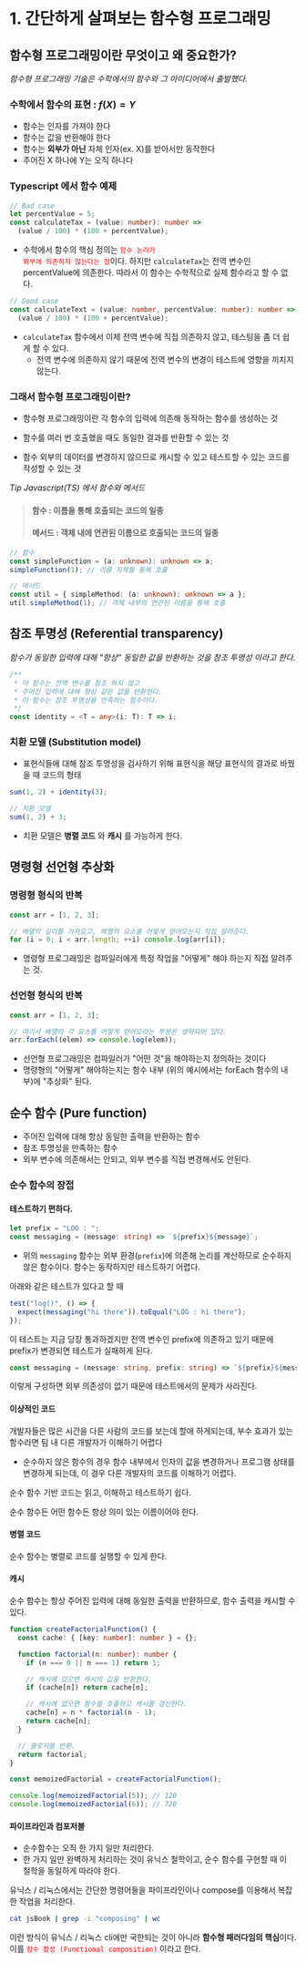 # 1. 간단하게 살펴보는 함수형 프로그래밍

## 함수형 프로그래밍이란 무엇이고 왜 중요한가?

_함수형 프로그래밍 기술은 수학에서의 함수와 그 아이디어에서 출발했다._

### 수학에서 함수의 표현 : $f(X) = Y$

- 함수는 인자를 가져야 한다
- 함수는 값을 반환해야 한다
- 함수는 **외부가 아닌** 자체 인자(ex. X)를 받아서만 동작한다
- 주어진 X 하나에 Y는 오직 하나다

### Typescript 에서 함수 예제

```ts
// Bad case
let percentValue = 5;
const calculateTax = (value: number): number =>
  (value / 100) * (100 + percentValue);
```

- 수학에서 함수의 핵심 정의는 <code style="color : Red">함수 논리가 외부에 의존하지 않는다는 점</code>이다. 하지만 `calculateTax`는 전역 변수인 percentValue에 의존한다. 따라서 이 함수는 수학적으로 실제 함수라고 할 수 없다.

```ts
// Good case
const calculateText = (value: number, percentValue: number): number =>
  (value / 100) * (100 + percentValue);
```

- `calculateTax` 함수에서 이제 전역 변수에 직접 의존하지 않고, 테스팅을 좀 더 쉽게 할 수 있다.
  - 전역 변수에 의존하지 않기 때문에 전역 변수의 변경이 테스트에 영향을 끼치지 않는다.

### 그래서 함수형 프로그래밍이란?

- 함수형 프로그래밍이란 각 함수의 입력에 의존해 동작하는 함수를 생성하는 것

- 함수를 여러 번 호출했을 때도 동일한 결과를 반환할 수 있는 것

- 함수 외부의 데이터를 변경하지 않으므로 캐시할 수 있고 테스트할 수 있는 코드를 작성할 수 있는 것

_Tip Javascript(TS) 에서 함수와 메서드_

> #### 함수 : 이름을 통해 호출되는 코드의 일종
>
> #### 메서드 : 객체 내에 연관된 이름으로 호출되는 코드의 일종

```ts
// 함수
const simpleFunction = (a: unknown): unknown => a;
simpleFunction(1); // 이름 자체를 통해 호출

// 메서드
const util = { simpleMethod: (a: unknown): unknown => a };
util.simpleMethod(1); // 객체 내부의 연관된 이름을 통해 호출
```

## 참조 투명성 (Referential transparency)

_함수가 동일한 입력에 대해 "항상" 동일한 값을 반환하는 것을 참조 투명성 이라고 한다._

```ts
/**
 * 이 함수는 전역 변수를 참조 하지 않고
 * 주어진 입력에 대해 항상 같은 값을 반환한다.
 * 이 함수는 참조 투명성을 만족하는 함수이다.
 */
const identity = <T = any>(i: T): T => i;
```

### 치환 모델 (Substitution model)

- 표현식들에 대해 참조 투명성을 검사하기 위해 표현식을 해당 표현식의 결과로 바꿨을 때 코드의 형태

```ts
sum(1, 2) + identity(3);

// 치환 모델
sum(1, 2) + 3;
```

- 치환 모델은 **병렬 코드** 와 **캐시** 를 가능하게 한다.

## 명령형 선언형 추상화

### 명령형 형식의 반복

```ts
const arr = [1, 2, 3];

// 배열의 길이를 가져오고, 배열의 요소를 어떻게 얻어오는지 직접 알려준다.
for (i = 0; i < arr.length; ++i) console.log(arr[i]);
```

- 명령형 프로그래밍은 컴파일러에게 특정 작업을 "어떻게" 해야 하는지 직접 알려주는 것.

### 선언형 형식의 반복

```ts
const arr = [1, 2, 3];

// 여기서 배열의 각 요소를 어떻게 얻어오라는 부분은 생략되어 있다.
arr.forEach((elem) => console.log(elem));
```

- 선언형 프로그래밍은 컴파일러가 "어떤 것"을 해야하는지 정의하는 것이다
- 명령형의 "어떻게" 해야하는지는 함수 내부 (위의 예시에서는 forEach 함수의 내부)에 "추상화" 된다.

## 순수 함수 (Pure function)

- 주어진 입력에 대해 항상 동일한 출력을 반환하는 함수
- 참조 투명성을 만족하는 함수
- 외부 변수에 의존해서는 안되고, 외부 변수를 직접 변경해서도 안된다.

### 순수 함수의 장접

#### 테스트하기 편하다.

```ts
let prefix = "LOG : ";
const messaging = (message: string) => `${prefix}${message}`;
```

- 위의 `messaging` 함수는 외부 환경(`prefix`)에 의존해 논리를 계산하므로 순수하지 않은 함수이다. 함수는 동작하지만 테스트하기 어렵다.

아래와 같은 테스트가 있다고 할 때

```ts
test("log()", () => {
  expect(messaging("hi there")).toEqual("LOG : hi there");
});
```

이 테스트는 지금 당장 통과하겠지만 전역 변수인 prefix에 의존하고 있기 때문에 prefix가 변경되면 테스트가 실패하게 된다.

```ts
const messaging = (message: string, prefix: string) => `${prefix}${message}`;
```

이렇게 구성하면 외부 의존성이 없기 때문에 테스트에서의 문제가 사라진다.

#### 이상적인 코드

개발자들은 많은 시간을 다른 사람의 코드를 보는데 할애 하게되는데, 부수 효과가 있는 함수라면 팀 내 다른 개발자가 이해하기 어렵다

- 순수하지 않은 함수의 경우 함수 내부에서 인자의 값을 변경하거나 프로그램 상태를 변경하게 되는데, 이 경우 다른 개발자의 코드를 이해하기 어렵다.

순수 함수 기반 코드는 읽고, 이해하고 테스트하기 쉽다.

순수 함수든 어떤 함수든 항상 의미 있는 이름이어야 한다.

#### 병렬 코드

순수 함수는 병렬로 코드를 실행할 수 있게 한다.

#### 캐시

순수 함수는 항상 주어진 입력에 대해 동일한 출력을 반환하므로, 함수 출력을 캐시할 수 있다.

```ts
function createFactorialFunction() {
  const cache: { [key: number]: number } = {};

  function factorial(n: number): number {
    if (n === 0 || n === 1) return 1;

    // 캐시에 있으면 캐시의 값을 반환한다.
    if (cache[n]) return cache[n];

    // 캐시에 없으면 함수를 호출하고 캐시를 갱신한다.
    cache[n] = n * factorial(n - 1);
    return cache[n];
  }

  // 클로저를 반환.
  return factorial;
}

const memoizedFactorial = createFactorialFunction();

console.log(memoizedFactorial(5)); // 120
console.log(memoizedFactorial(6)); // 720
```

#### 파이프라인과 컴포저블

- 순수함수는 오직 한 가지 일만 처리한다.
- 한 가지 일만 완벽하게 처리하는 것이 유닉스 철학이고, 순수 함수를 구현할 때 이 철학을 동일하게 따라야 한다.

유닉스 / 리눅스에서는 간단한 명령어들을 파이프라인이나 compose를 이용해서 복잡한 작업을 처리한다.

```bash
cat jsBook | grep -i "composing" | wc
```

이런 방식이 유닉스 / 리눅스 cli에만 국한되는 것이 아니라 **함수형 패러다임의 핵심**이다.
이를 <code style="color : Red">함수 합성 (Functional composition)</code> 이라고 한다.
